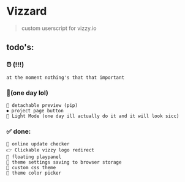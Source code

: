 # Vizzard    
> custom userscript for vizzy.io

## todo's:
### ⏰ (!!!)
    at the moment nothing's that that important

### 📝(one day lol)
    📌 detachable preview (pip)
    ⏺ project page button
    🤢 Light Mode (one day ill actually do it and it will look sicc) 

### ✅ done:
    🔄 online update checker
    👉 Clickable vizzy logo redirect
    📌 floating playpanel
    💾 theme settings saving to browser storage 
    🌈 custom css theme
    🌈 theme color picker